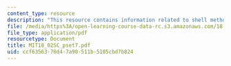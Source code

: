 ```yaml
---
content_type: resource
description: "This resource contains information related to shell method.\r\n"
file: /media/https%3A/open-learning-course-data-rc.s3.amazonaws.com/18-02sc-multivariable-calculus-fall-2010/ccf6356378d47a90511b5105cbd7b824_MIT18_02SC_pset7.pdf
file_type: application/pdf
resourcetype: Document
title: MIT18_02SC_pset7.pdf
uid: ccf63563-78d4-7a90-511b-5105cbd7b824
---
```

